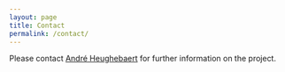 ```yaml
---
layout: page
title: Contact
permalink: /contact/
---
```

Please contact [André Heughebaert](mailto:a.heughebaert@biodiversity.be) for further information on the project.
